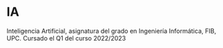 # IA
Inteligencia Artificial, asignatura del grado en Ingeniería Informática, FIB, UPC. Cursado el Q1 del curso 2022/2023
